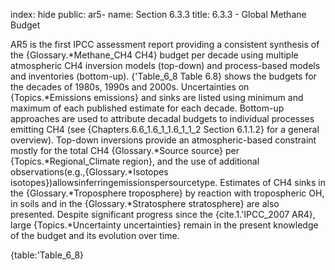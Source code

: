 index: hide
public: ar5-
name: Section 6.3.3
title: 6.3.3 - Global Methane Budget

AR5 is the first IPCC assessment report providing a consistent synthesis of the {Glossary.*Methane_CH4 CH4} budget per decade using multiple atmospheric CH4 inversion models (top-down) and process-based models and inventories (bottom-up). {'Table_6_8 Table 6.8} shows the budgets for the decades of 1980s, 1990s and 2000s. Uncertainties on {Topics.*Emissions emissions} and sinks are listed using minimum and maximum of each published estimate for each decade. Bottom-up approaches are used to attribute decadal budgets to individual processes emitting CH4 (see {Chapters.6.6_1.6_1_1.6_1_1_2 Section 6.1.1.2} for a general overview). Top-down inversions provide an atmospheric-based constraint mostly for the total CH4 {Glossary.*Source source} per {Topics.*Regional_Climate region}, and the use of additional observations(e.g.,{Glossary.*Isotopes isotopes})allowsinferringemissionspersourcetype. Estimates of CH4 sinks in the {Glossary.*Troposphere troposphere} by reaction with tropospheric OH, in soils and in the {Glossary.*Stratosphere stratosphere} are also presented. Despite significant progress since the {cite.1.'IPCC_2007 AR4}, large {Topics.*Uncertainty uncertainties} remain in the present knowledge of the budget and its evolution over time.

{table:'Table_6_8}
